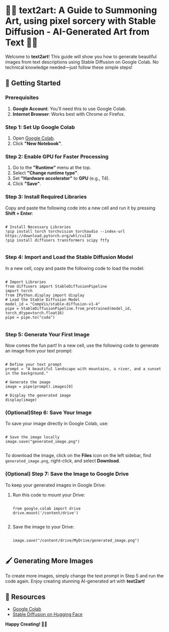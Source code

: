 <!DOCTYPE html>
<html lang="en">
<head>
    <meta charset="UTF-8">
    
</head>
<body>
    <h1>🧙‍♂️ text2art: A Guide to Summoning Art, using pixel sorcery with Stable Diffusion - AI-Generated Art from Text 🧙‍♂️ </h1>
    <p>Welcome to <strong>text2art</strong>! This guide will show you how to generate beautiful images from text descriptions using Stable Diffusion on Google Colab. No technical knowledge needed—just follow these simple steps!</p>

  <h2>🚀 Getting Started</h2>

   <h3>Prerequisites</h3>
    <ol>
        <li><strong>Google Account</strong>: You’ll need this to use Google Colab.</li>
        <li><strong>Internet Browser</strong>: Works best with Chrome or Firefox.</li>
    </ol>

  <h3>Step 1: Set Up Google Colab</h3>
    <ol>
        <li>Open <a href="https://colab.research.google.com/">Google Colab</a>.</li>
        <li>Click <strong>"New Notebook"</strong>.</li>
    </ol>

   <h3>Step 2: Enable GPU for Faster Processing</h3>
    <ol>
        <li>Go to the <strong>"Runtime"</strong> menu at the top.</li>
        <li>Select <strong>"Change runtime type"</strong>.</li>
        <li>Set <strong>"Hardware accelerator"</strong> to <strong>GPU</strong> (e.g., T4).</li>
        <li>Click <strong>"Save"</strong>.</li>
    </ol>
    
  <h3>Step 3: Install Required Libraries</h3>
    <p>Copy and paste the following code into a new cell and run it by pressing <strong>Shift + Enter</strong>:</p>
    <pre><code class="language-bash">
# Install Necessary Libraries
!pip install torch torchvision torchaudio --index-url https://download.pytorch.org/whl/cu118
!pip install diffusers transformers scipy ftfy
    </code></pre>
    <h3>Step 4: Import and Load the Stable Diffusion Model</h3>
    <p>In a new cell, copy and paste the following code to load the model:</p>
    <pre><code class="language-python">
# Import Libraries
from diffusers import StableDiffusionPipeline
import torch
from IPython.display import display
# Load the Stable Diffusion Model
model_id = "CompVis/stable-diffusion-v1-4"
pipe = StableDiffusionPipeline.from_pretrained(model_id, torch_dtype=torch.float16)
pipe = pipe.to("cuda")
    </code></pre>
    
  <h3>Step 5: Generate Your First Image</h3>
  <p>Now comes the fun part! In a new cell, use the following code to generate an image from your text prompt:</p>
 
<pre><code class="language-python">
# Define your text prompt
prompt = "A beautiful landscape with mountains, a river, and a sunset in the background."

# Generate the image
image = pipe(prompt).images[0]

# Display the generated image
display(image)
</code></pre>

  <h3>(Optional)Step 6: Save Your Image</h3>
    <p>To save your image directly in Google Colab, use:</p>
    <pre><code class="language-python">
# Save the image locally
image.save("generated_image.png")
    </code></pre>
    <p>To download the image, click on the <strong>Files</strong> icon on the left sidebar, find <code>generated_image.png</code>, right-click, and select <strong>Download</strong>.</p>

   <h3>(Optional) Step 7: Save the Image to Google Drive</h3>
    <p>To keep your generated images in Google Drive:</p>
    <ol>
        <li>Run this code to mount your Drive:</li>
        <pre><code class="language-python">
from google.colab import drive
drive.mount('/content/drive')
        </code></pre>
        <li>Save the image to your Drive:</li>
        <pre><code class="language-python">
image.save("/content/drive/MyDrive/generated_image.png")
        </code></pre>
    </ol>

   <h2>🖌️ Generating More Images</h2>
    <p>To create more images, simply change the text prompt in Step 5 and run the code again. Enjoy creating stunning AI-generated art with <strong>text2art</strong>!</p>

  <h2>🔗 Resources</h2>
    <ul>
        <li><a href="https://colab.research.google.com/">Google Colab</a></li>
        <li><a href="https://huggingface.co/CompVis/stable-diffusion-v1-4">Stable Diffusion on Hugging Face</a></li>
    </ul>

  <p><strong>Happy Creating! 🎨✨</strong></p>
</body>
</html>
